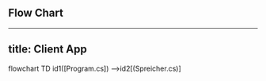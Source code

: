 ## Flow Chart
---
title: Client App
---
flowchart TD
    id1([Program.cs]) -->id2[(Spreicher.cs)]
    
    
